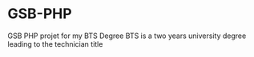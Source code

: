 # GSB-PHP
GSB PHP projet for my BTS Degree
BTS is a two years university degree leading to the technician title
